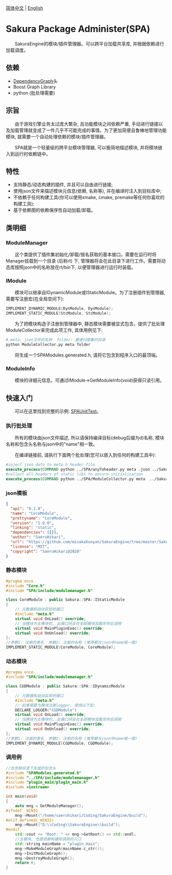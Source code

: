 <!--
 * @CopyRight: MIT License
* Copyright (c) 2020 SaeruHikari
* Permission is hereby granted, free of charge, to any person obtaining a copy
* of this software and associated documentation files (the "Software"), to deal
* in the Software without restriction, including without limitation the rights
* to use, copy, modify, merge, publish, distribute, sublicense, and/or sell
* copies of the Software, and to permit persons to whom the Software is
* furnished to do so, subject to the following conditions:
* The above copyright notice and this permission notice shall be included in all
* copies or substantial portions of the Software.
* THE SOFTWARE IS PROVIDED "AS IS", WITHOUT WARRANTY OF ANY KIND, EXPRESS OR
* IMPLIED, INCLUDING BUT NOT LIMITED TO THE WARRANTIES OF MERCHANTABILITY,
* FITNESS FOR A PARTICULAR PURPOSE AND NONINFRINGEMENT. IN NO EVENT SHALL THE
* AUTHORS OR COPYRIGHT HOLDERS BE LIABLE FOR ANY CLAIM, DAMAGES OR OTHER
* LIABILITY, WHETHER IN AN ACTION OF CONTRACT, TORT OR OTHERWISE, ARISING FROM,
* OUT OF OR IN CONNECTION WITH THE SOFTWARE OR THE USE OR OTHER DEALINGS
*  IN THESOFTWARE.
* 
* 
 * @Description: 
 * @Version: 0.1.0
 * @Autor: SaeruHikari
 * @Date: 2020-03-03 12:13:48
 * @LastEditTime: 2020-03-03 13:14:18
 -->
[简体中文](./README.md) | [English](./README.en-US.md)
<h1 align="left">Sakura Package Administer(SPA)</h1>

&emsp;&emsp;SakuraEngine的模块/插件管理器。可以跨平台加载共享库, 并根据依赖进行加载调度。

## 依赖
- [DependencyGraph](../DependencyGraph/Graph.h)头
- Boost Graph Library
- python (批处理需要)
  

## 宗旨
&emsp;&emsp;由于游戏引擎业务太过庞大繁杂, 且功能模块之间依赖严重, 手动进行链接以及加载管理就变成了一件几乎不可能完成的事情。为了更加简便且鲁棒地管理功能模块, 就需要一个自动处理依赖的模块/插件管理器。

&emsp;&emsp;SPA就是一个轻量级的跨平台模块管理器, 可以极简地描述模块, 并将模块链入到运行时依赖链中。


## 特性
- 支持静态/动态构建的插件, 并且可以自由进行链接;
- 使用json文件来描述模块元信息(依赖, 名称等), 并在编译时注入到目标库中;
- 不依赖于任何构建工具(你可以使用xmake, cmake, premake等任何你喜欢的构建工具);
- 基于依赖图的依赖保序性自动加载/卸载。


## 类明细


### ModuleManager
&emsp;&emsp;这个类提供了插件集初始化/卸载/按名获取的基本接口。需要在运行时将Manager挂载到一个目录 (后称rt) 下, 管理器将会在此目录下进行工作。需要将动态库按照json中的名称放在rt/bin下, 以便管理器进行运行时装载。


### IModule
&emsp;&emsp;模块可以继承自IDynamicModule或IStaticModule。为了注册插件到管理器, 需要写注册宏(在全局空间下):
``` cpp
IMPLEMENT_DYNAMIC_MODULE(DynModule, DynModule);
IMPLEMENT_STATIC_MODULE(StcModule, StcModule);
```

&emsp;&emsp;为了把模块构造子注册到管理器中, 静态模块需要被显式包含。提供了批处理ModuleCollector来完成此项工作, 具体用例见下:
``` bash
# meta: json文件的名称  folder: 要递归搜集的目录
python ModuleCollector.py meta folder
```
&emsp;&emsp;将生成一个SPAModules.generated.h, 请将它包含到程序入口的最顶端。

### ModuleInfo
&emsp;&emsp;模块的详细元信息。可通过IModule->GetModuleInfo(void)获得只读引用。


## 快速入门
&emsp;&emsp;可以在这里找到完整的示例: [SPAUnitTest](../SPAUnitTest)。

### 执行批处理
&emsp;&emsp;所有的模块由json文件描述, 所以请保持编译目标(debug后缀为d)名称, 模块名称和包含头名称与json中的"name"相一致。

&emsp;&emsp;在编译链接前, 请执行下面两个批处理(您可以嵌入到任何的构建工具中):
```cmake
#inject json data to meta.h header file
execute_process(COMMAND python ../SPA/anyToheader.py meta .json ../SakuraEngine)
#collect all headers of static libs to ensure initialization
execute_process(COMMAND python ../SPA/ModuleCollector.py meta  ../SakuraEngine)
```


### json模板
``` json
{
  "api": "0.1.0",
  "name": "CoreModule",
  "prettyname": "CoreModule",
  "version": "1.0.0",
  "linking": "static",
  "dependencies": [{}],
  "author": "SaeruHikari",
  "url": "https://github.com/misakaXunyan/SakuraEngine/tree/master/SakuraEngine/Core",
  "license": "MIT",
  "copyright": "SaeruHikari@2020"
}
```

### 静态模块
``` cpp
#pragma once
#include "Core.h"
#include "SPA/include/modulemanager.h"

class CoreModule : public Sakura::SPA::IStaticModule
{
    // 元数据和自动实现的接口
    #include "meta.h"
    virtual void OnLoad() override;
    // 当模块为主模块时, 此接口将会在全部模块加载完毕后调用
    virtual void MainPluginExec() override;
    virtual void OnUnload() override;
};
//参数1: 注册的类名  参数2: 注册的名称 (推荐都与json中name相一致)
IMPLEMENT_STATIC_MODULE(CoreModule, CoreModule);
```

### 动态模块
``` cpp
#pragma once
#include "SPA/include/modulemanager.h"

class CGDModule : public Sakura::SPA::IDynamicModule
{
    // 元数据和自动实现的接口
    #include "meta.h"
    // 如果需要为模块注册logger, 使用以下宏:
    DECLARE_LOGGER("CGDModule")
    virtual void OnLoad() override;
    // 当模块为主模块时, 此接口将会在全部模块加载完毕后调用
    virtual void MainPluginExec() override;
    virtual void OnUnload() override;
};
//参数1: 注册的类名  参数2: 注册的名称 (推荐都与json中name相一致)
IMPLEMENT_DYNAMIC_MODULE(CGDModule, CGDModule);
```


### 调用例
``` cpp
//包含根目录下生成的包含头
#include "SPAModules.generated.h"
#include "../SPA/include/modulemanager.h"
#include "plugin_main/plugin_main.h"
#include <iostream>

int main(void)
{
    auto mng = GetModuleManager();
#ifndef _WIN32
    mng->Mount("/home/saeruhikari/Coding/SakuraEngine/build");
#elif defined(_WIN32)
    mng->Mount("D:\\Coding\\SakuraEngine\\build");
#endif
    std::cout << "Root: " << mng->GetRoot() << std::endl;
    //主模块, 也是依赖构建和调用的入口
    std::string mainName = "plugin_main";
    mng->MakeModuleGraph(mainName.c_str());
    mng->InitModuleGraph();
    mng->DestroyModuleGraph();
    return 0;
}
```
